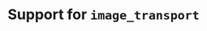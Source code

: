 # Support for `image_transport`

```{doxygenstruct} icey::ImageTransportSubscriber
```
```{doxygenstruct} icey::ImageTransportSubscriberImpl
```

```{doxygenstruct} icey::ImageTransportPublisher
```


```{doxygenstruct} icey::CameraSubscriber
```
```{doxygenstruct} icey::CameraSubscriberImpl
```

```{doxygenstruct} icey::CameraPublisher
```

```{doxygenfunction} icey::create_image_transport_subscription
```

```{doxygenfunction} icey::create_image_transport_publisher
```

```{doxygenfunction} icey::create_camera_subscription
```
```{doxygenfunction} icey::create_camera_publisher
```
